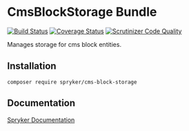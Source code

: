 # CmsBlockStorage Bundle
[![Build Status](https://travis-ci.org/spryker/CmsBlockStorage.svg)](https://travis-ci.org/spryker/CmsBlockStorage)
[![Coverage Status](https://coveralls.io/repos/github/spryker/CmsBlockStorage/badge.svg)](https://coveralls.io/github/spryker/CmsBlockStorage)
[![Scrutinizer Code Quality](https://scrutinizer-ci.com/g/spryker/CmsBlockStorage/badges/quality-score.png?b=master)](https://scrutinizer-ci.com/g/spryker/CmsBlockStorage/?branch=master)

Manages storage for cms block entities.

## Installation

```
composer require spryker/cms-block-storage
```

## Documentation

[Spryker Documentation](https://spryker.github.io)

